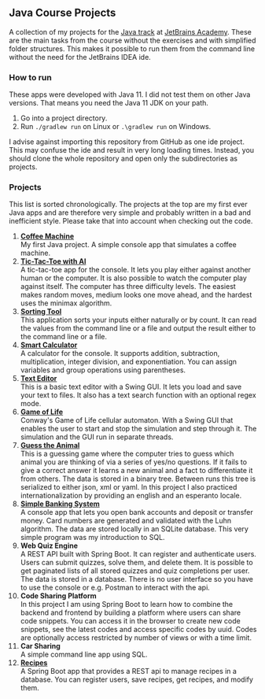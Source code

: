 ## Java Course Projects
A collection of my projects for the [Java track](https://hyperskill.org/tracks/1) at [JetBrains Academy](https://www.jetbrains.com/academy). These are the main tasks from the course without the exercises and with simplified folder structures. This makes it possible to run them from the command line without the need for the JetBrains IDEA ide.


### How to run
These apps were developed with Java 11. I did not test them on other Java versions.
That means you need the Java 11 JDK on your path.
1. Go into a project directory.
2. Run `./gradlew run` on Linux or `.\gradlew run` on Windows.

I advise against importing this repository from GitHub as one ide project. This may confuse 
the ide and result in very long loading times. Instead, you should clone the whole repository 
and open only the subdirectories as projects.


### Projects
This list is sorted chronologically. The projects at the top are my first ever Java apps and 
are therefore very simple and probably written in a bad and inefficient style. Please take 
that into account when checking out the code.

1. **[Coffee Machine](Coffee_Machine)**  
My first Java project. A simple console app that simulates a coffee machine.
2. **[Tic-Tac-Toe with AI](Tic-Tac-Toe_with_AI)**  
A tic-tac-toe app for the console. It lets you play either against another human or the 
   computer. It is also possible to watch the computer play against itself. The computer 
   has three difficulty levels. The easiest makes random moves, medium looks one move 
   ahead, and the hardest uses the minimax algorithm.
3. **[Sorting Tool](Sorting_Tool)**  
This application sorts your inputs either naturally or by count. It can read the values from 
   the command line or a file and output the result either to the command line or a file.
4. **[Smart Calculator](Smart_Calculator)**  
A calculator for the console. It supports addition, subtraction, multiplication, integer division, 
   and exponentiation. You can assign variables and group operations using parentheses.
5. **[Text Editor](Text_Editor)**  
This is a basic text editor with a Swing GUI. It lets you load and save your text to files. 
   It also has a text search function with an optional regex mode.
6. **[Game of Life](Game_of_Life)**  
Conway's Game of Life cellular automaton. With a Swing GUI that enables the user to start 
   and stop the simulation and step through it. The simulation and the GUI run in separate 
   threads.
7. **[Guess the Animal](Guess_the_Animal)**  
This is a guessing game where the computer tries to guess which animal you are thinking of 
   via a series of yes/no questions. If it fails to give a correct answer it learns a new 
   animal and a fact to differentiate it from others. The data is stored in a binary tree. 
   Between runs this tree is serialized to either json, xml or yaml. In this project I also 
   practiced internationalization by providing an english and an esperanto locale.
8. **[Simple Banking System](Simple_Banking_System)**  
A console app that lets you open bank accounts and deposit or transfer money. 
   Card numbers are generated and validated with the Luhn algorithm. The data are stored locally
   in an SQLite database. This very simple program was my introduction to SQL.
9. **Web Quiz Engine**  
A REST API built with Spring Boot. It can register and authenticate users. Users can submit 
   quizzes, solve them, and delete them. It is possible to get paginated lists of all stored 
   quizzes and quiz completions per user. The data is stored in a database. There is no user 
   interface so you have to use the console or e.g. Postman to interact with the api.
10. **Code Sharing Platform**  
In this project I am using Spring Boot to learn how to combine the backend and frontend by 
    building a platform where users can share code snippets. You can access it in the browser 
    to create new code snippets, see the latest codes and access specific codes by uuid. Codes 
    are optionally access restricted by number of views or with a time limit.
11. **Car Sharing**  
A simple command line app using SQL.
12. **[Recipes](Recipes)**  
A Spring Boot app that provides a REST api to manage recipes in a database. You can register 
    users, save recipes, get recipes, and modify them.
